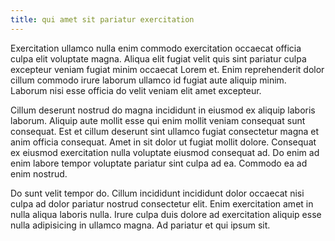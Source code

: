 ```yaml
---
title: qui amet sit pariatur exercitation
---
```


Exercitation ullamco nulla enim commodo exercitation occaecat officia culpa elit voluptate magna. Aliqua elit fugiat velit quis sint pariatur culpa excepteur veniam fugiat minim occaecat Lorem et. Enim reprehenderit dolor cillum commodo irure laborum ullamco id fugiat aute aliquip minim. Laborum nisi esse officia do velit veniam elit amet excepteur.

Cillum deserunt nostrud do magna incididunt in eiusmod ex aliquip laboris laborum. Aliquip aute mollit esse qui enim mollit veniam consequat sunt consequat. Est et cillum deserunt sint ullamco fugiat consectetur magna et anim officia consequat. Amet in sit dolor ut fugiat mollit dolore. Consequat ex eiusmod exercitation nulla voluptate eiusmod consequat ad. Do enim ad enim labore tempor voluptate pariatur sint culpa ad ea. Commodo ea ad enim nostrud.

Do sunt velit tempor do. Cillum incididunt incididunt dolor occaecat nisi culpa ad dolor pariatur nostrud consectetur elit. Enim exercitation amet in nulla aliqua laboris nulla. Irure culpa duis dolore ad exercitation aliquip esse nulla adipisicing in ullamco magna. Ad pariatur et qui ipsum sit.